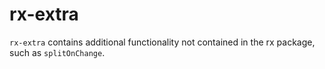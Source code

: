 # rx-extra

`rx-extra` contains additional functionality not contained in the rx package, such as `splitOnChange`.
